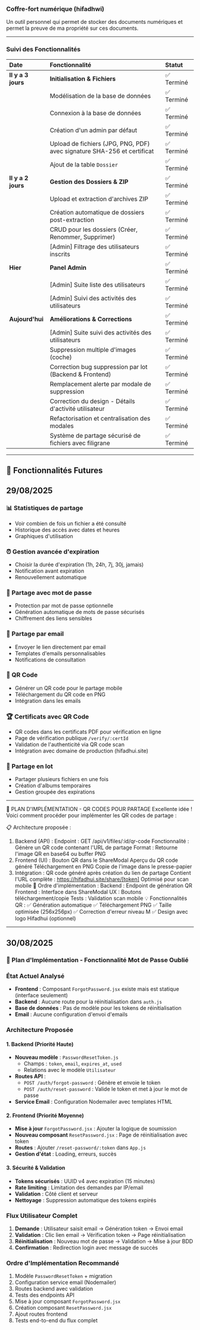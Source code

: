 ### Coffre-fort numérique (hifadhwi)
Un outil personnel qui permet de stocker des documents numériques et permet la preuve de ma propriété sur ces documents.

---

### Suivi des Fonctionnalités

| Date | Fonctionnalité | Statut |
| :--- | :--- | :--- |
| **Il y a 3 jours** | **Initialisation & Fichiers** | ✅ Terminé |
| | Modélisation de la base de données | ✅ Terminé |
| | Connexion à la base de données | ✅ Terminé |
| | Création d'un admin par défaut | ✅ Terminé |
| | Upload de fichiers (JPG, PNG, PDF) avec signature SHA-256 et certificat | ✅ Terminé |
| | Ajout de la table `Dossier` | ✅ Terminé |
| **Il y a 2 jours** | **Gestion des Dossiers & ZIP** | ✅ Terminé |
| | Upload et extraction d'archives ZIP | ✅ Terminé |
| | Création automatique de dossiers post-extraction | ✅ Terminé |
| | CRUD pour les dossiers (Créer, Renommer, Supprimer) | ✅ Terminé |
| | [Admin] Filtrage des utilisateurs inscrits | ✅ Terminé |
| **Hier** | **Panel Admin** | ✅ Terminé |
| | [Admin] Suite liste des utilisateurs | ✅ Terminé |
| | [Admin] Suivi des activités des utilisateurs | ✅ Terminé |
| **Aujourd'hui** | **Améliorations & Corrections** | ✅ Terminé |
| | [Admin] Suite suivi des activités des utilisateurs | ✅ Terminé |
| | Suppression multiple d'images (coche) | ✅ Terminé |
| | Correction bug suppression par lot (Backend & Frontend) | ✅ Terminé |
| | Remplacement alerte par modale de suppression | ✅ Terminé |
| | Correction du design - Détails d'activité utilisateur | ✅ Terminé |
| | Refactorisation et centralisation des modales | ✅ Terminé |
| | Système de partage sécurisé de fichiers avec filigrane | ✅ Terminé |

---

## 🚀 Fonctionnalités Futures

## 29/08/2025
### 📊 Statistiques de partage
- Voir combien de fois un fichier a été consulté
- Historique des accès avec dates et heures
- Graphiques d'utilisation

### ⏰ Gestion avancée d'expiration
- Choisir la durée d'expiration (1h, 24h, 7j, 30j, jamais)
- Notification avant expiration
- Renouvellement automatique

### 🔐 Partage avec mot de passe
- Protection par mot de passe optionnelle
- Génération automatique de mots de passe sécurisés
- Chiffrement des liens sensibles

### 📧 Partage par email
- Envoyer le lien directement par email
- Templates d'emails personnalisables
- Notifications de consultation

### 📱 QR Code
- Générer un QR code pour le partage mobile
- Téléchargement du QR code en PNG
- Intégration dans les emails

### 🏆 Certificats avec QR Code
- QR codes dans les certificats PDF pour vérification en ligne
- Page de vérification publique `/verify/:certId`
- Validation de l'authenticité via QR code scan
- Intégration avec domaine de production (hifadhui.site)

### 👥 Partage en lot
- Partager plusieurs fichiers en une fois
- Création d'albums temporaires
- Gestion groupée des expirations
---
🎯 PLAN D'IMPLÉMENTATION - QR CODES POUR PARTAGE
Excellente idée ! Voici comment procéder pour implémenter les QR codes de partage :

📋 Architecture proposée :
1. Backend (API) :
Endpoint : GET /api/v1/files/:id/qr-code
Fonctionnalité : Génère un QR code contenant l'URL de partage
Format : Retourne l'image QR en base64 ou buffer PNG
2. Frontend (UI) :
Bouton QR dans le 
ShareModal
Aperçu du QR code généré
Téléchargement en PNG
Copie de l'image dans le presse-papier
3. Intégration :
QR code généré après création du lien de partage
Contient l'URL complète : https://hifadhui.site/share/[token]
Optimisé pour scan mobile
🔄 Ordre d'implémentation :
Backend : Endpoint de génération QR
Frontend : Interface dans ShareModal
UX : Boutons téléchargement/copie
Tests : Validation scan mobile
💡 Fonctionnalités QR :
✅ Génération automatique
✅ Téléchargement PNG
✅ Taille optimisée (256x256px)
✅ Correction d'erreur niveau M
✅ Design avec logo Hifadhui (optionnel)

---
## 30/08/2025

### 🔑 Plan d'Implémentation - Fonctionnalité Mot de Passe Oublié

### État Actuel Analysé
- **Frontend** : Composant `ForgotPassword.jsx` existe mais est statique (interface seulement)
- **Backend** : Aucune route pour la réinitialisation dans `auth.js`
- **Base de données** : Pas de modèle pour les tokens de réinitialisation
- **Email** : Aucune configuration d'envoi d'emails

### Architecture Proposée

#### 1. Backend (Priorité Haute)
- **Nouveau modèle** : `PasswordResetToken.js`
  - Champs : `token`, `email`, `expires_at`, `used`
  - Relations avec le modèle `Utilisateur`
- **Routes API** :
  - `POST /auth/forgot-password` : Génère et envoie le token
  - `POST /auth/reset-password` : Valide le token et met à jour le mot de passe
- **Service Email** : Configuration Nodemailer avec templates HTML

#### 2. Frontend (Priorité Moyenne)
- **Mise à jour** `ForgotPassword.jsx` : Ajouter la logique de soumission
- **Nouveau composant** `ResetPassword.jsx` : Page de réinitialisation avec token
- **Routes** : Ajouter `/reset-password/:token` dans `App.js`
- **Gestion d'état** : Loading, erreurs, succès

#### 3. Sécurité & Validation
- **Tokens sécurisés** : UUID v4 avec expiration (15 minutes)
- **Rate limiting** : Limitation des demandes par IP/email
- **Validation** : Côté client et serveur
- **Nettoyage** : Suppression automatique des tokens expirés

### Flux Utilisateur Complet
1. **Demande** : Utilisateur saisit email → Génération token → Envoi email
2. **Validation** : Clic lien email → Vérification token → Page réinitialisation
3. **Réinitialisation** : Nouveau mot de passe → Validation → Mise à jour BDD
4. **Confirmation** : Redirection login avec message de succès

### Ordre d'Implémentation Recommandé
1. Modèle `PasswordResetToken` + migration
2. Configuration service email (Nodemailer)
3. Routes backend avec validation
4. Tests des endpoints API
5. Mise à jour composant `ForgotPassword.jsx`
6. Création composant `ResetPassword.jsx`
7. Ajout routes frontend
8. Tests end-to-end du flux complet